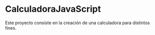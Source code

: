 # CalculadoraJavaScript
Este proyecto consiste en la creación de una calculadora para distintos fines. 
